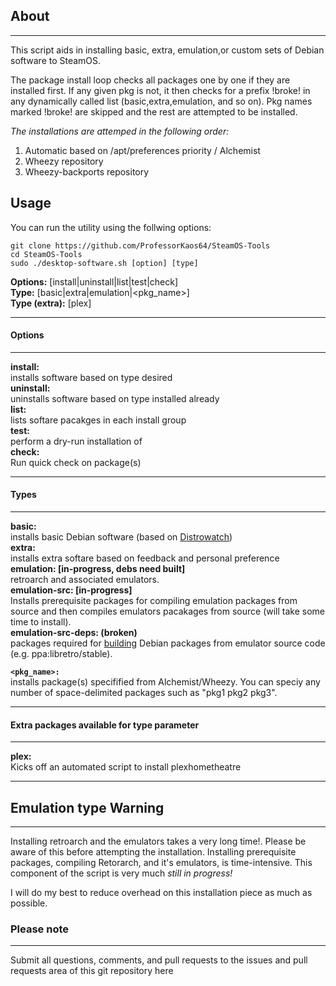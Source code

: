 ## About
***
This script aids in installing basic, extra, emulation,or custom 
sets of Debian software to SteamOS.

The package install loop checks all packages one by one if they are installed first. 
If any given pkg is not, it then checks for a prefix !broke! in any dynamically called list
(basic,extra,emulation, and so on). Pkg names marked !broke! are skipped and the rest are attempted to be installed. 

*The installations are attemped in the following order:*

1. Automatic based on /apt/preferences priority / Alchemist
2. Wheezy repository
3. Wheezy-backports repository

## Usage

You can run the utility using the follwing options:

```
git clone https://github.com/ProfessorKaos64/SteamOS-Tools
cd SteamOS-Tools
sudo ./desktop-software.sh [option] [type]
```
**Options:** [install|uninstall|list|test|check]    
**Type:** [basic|extra|emulation|<pkg_name>]  
**Type (extra):** [plex]   

***
#### Options
***
**install:**   
installs software based on type desired  
**uninstall:**   
uninstalls software based on type installed already  
**list:**   
lists softare pacakges in each install group  
**test:**     
perform a dry-run installation of <pkg>  
**check:**     
Run quick check on package(s)

***
#### Types
***
**basic:**  
installs basic Debian software (based on [Distrowatch](http://distrowatch.com/table.php?distribution=debian))  
**extra:**  
installs extra softare based on feedback and personal preference  
**emulation: [in-progress, debs need built]**        
retroarch and associated emulators.      
**emulation-src: [in-progress]**            
Installs prerequisite packages for compiling emulation packages from source and then compiles emulators pacakages from source (will take some time to install).       
**emulation-src-deps: (broken)**          
packages required for [building](https://wiki.debian.org/CreatePackageFromPPA) Debian packages from emulator source code (e.g. ppa:libretro/stable).  

**`<pkg_name>:`**      
installs package(s) specifified from Alchemist/Wheezy. You can speciy any number of space-delimited packages such as "pkg1 pkg2 pkg3".  

***
#### Extra packages available for type parameter
***

**plex:**  
Kicks off an automated script to install plexhometheatre

***
## Emulation type Warning
***
Installing retroarch and the emulators takes a very long time!. Please be aware of this before attempting the installation. Installing prerequisite packages, compiling Retorarch, and it's emulators, is time-intensive. This component of the script is very much *still in progress!* 

I will do my best to reduce overhead on this installation piece as much as possible.

### Please note
***

Submit all questions, comments, and pull requests to the issues and pull requests area of this git repository
 here
